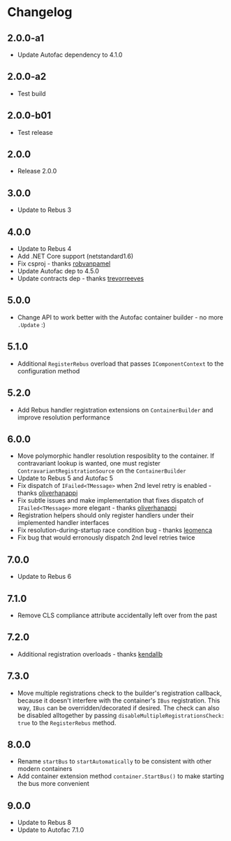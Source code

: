 # Changelog

## 2.0.0-a1
* Update Autofac dependency to 4.1.0

## 2.0.0-a2
* Test build

## 2.0.0-b01
* Test release

## 2.0.0
* Release 2.0.0

## 3.0.0
* Update to Rebus 3

## 4.0.0
* Update to Rebus 4
* Add .NET Core support (netstandard1.6)
* Fix csproj - thanks [robvanpamel]
* Update Autofac dep to 4.5.0
* Update contracts dep - thanks [trevorreeves]

## 5.0.0
* Change API to work better with the Autofac container builder - no more `.Update` :)

## 5.1.0
* Additional `RegisterRebus` overload that passes `IComponentContext` to the configuration method

## 5.2.0
* Add Rebus handler registration extensions on `ContainerBuilder` and improve resolution performance

## 6.0.0
* Move polymorphic handler resolution resposiblity to the container. If contravariant lookup is wanted, one must register `ContravariantRegistrationSource` on the `ContainerBuilder`
* Update to Rebus 5 and Autofac 5
* Fix dispatch of `IFailed<TMessage>` when 2nd level retry is enabled - thanks [oliverhanappi]
* Fix subtle issues and make implementation that fixes dispatch of `IFailed<TMessage>` more elegant - thanks [oliverhanappi]
* Registration helpers should only register handlers under their implemented handler interfaces
* Fix resolution-during-startup race condition bug - thanks [leomenca]
* Fix bug that would erronously dispatch 2nd level retries twice

## 7.0.0
* Update to Rebus 6

## 7.1.0
* Remove CLS compliance attribute accidentally left over from the past

## 7.2.0
* Additional registration overloads - thanks [kendallb]

## 7.3.0
* Move multiple registrations check to the builder's registration callback, because it doesn't interfere with the container's `IBus` registration. This way, `IBus` can be overridden/decorated if desired. The check can also be disabled alltogether by passing `disableMultipleRegistrationsCheck: true` to the `RegisterRebus` method.

## 8.0.0
* Rename `startBus` to `startAutomatically` to be consistent with other modern containers
* Add container extension method `container.StartBus()` to make starting the bus more convenient

## 9.0.0
* Update to Rebus 8
* Update to Autofac 7.1.0

[kendallb]: https://github.com/kendallb
[leomenca]: https://github.com/leomenca
[oliverhanappi]: https://github.com/oliverhanappi
[robvanpamel]: https://github.com/robvanpamel
[trevorreeves]: https://github.com/trevorreeves
